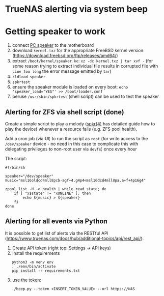 
# TrueNAS alerting via system beep

# Getting speaker to work

1. connect [PC speaker](https://en.wikipedia.org/wiki/PC_speaker) to the motherboard
1. download `kernel.txz` for the appropriate FreeBSD kernel version (https://download.freebsd.org/ftp/releases/amd64/)
1. extract `/boot/kernel/speaker.ko`: `xz -dc kernel.txz | tar xvf -` (for some reason trying to extract individual file results in corrupted file with `Line too long` the error message emitted by `tar`)
1. `kldload speaker`
1. `spkrtest`
1. ensure the speaker module is loaded on every boot: `echo 'speaker_load="YES"' >> /boot/loader.conf`
1. peruse `/usr/sbin/spkrtest` (shell script) can be used to test the speaker

## Alerting for ZFS via shell script (done)

Create a simple script to play a melody ([spkr(4)](https://www.freebsd.org/cgi/man.cgi?query=spkr&apropos=0&sektion=0&manpath=FreeBSD+12.2-RELEASE+and+Ports&arch=default&format=html) has detailed guide how to play the device) whenever a resource fails (e.g. ZFS pool health).

Add a cron job (via UI) to run the script as `root` (for write access to the `/dev/speaker` device - no need in this case to complicate this with delegating privileges to non-root user via `devfs`) once every hour

The script:
```shell
#!/bin/sh

speaker="/dev/speaker"
music="msl16oldcd4mll8pcb-agf+4.g4p4<msl16dcd4mll8pa.a+f+4p16g4"

zpool list -H -o health | while read state; do
	if [ "x$state" != "xONLINE" ]; then
		echo ${music} > ${speaker}
	fi
done
```

## Alerting for all events via Python

It is possible to get list of alerts via the RESTful API (https://www.truenas.com/docs/hub/additional-topics/api/rest_api/).

1. Create API token (right top: Settings -> API keys)
2. install the requirements
```
   python3 -m venv env
   . ./env/bin/activate
   pip install -r requirements.txt
```
3. use the token:
```
   ./beep.py --token <INSERT_TOKEN_VALUE> --url https://NAS
```
